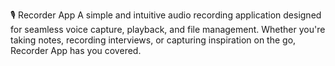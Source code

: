 🎙️ Recorder App
A simple and intuitive audio recording application designed for seamless voice capture, playback, and file management. Whether you're taking notes, recording interviews, or capturing inspiration on the go, Recorder App has you covered.

